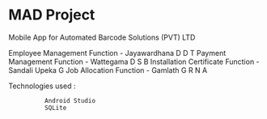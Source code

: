 # MAD Project

Mobile App for Automated Barcode Solutions (PVT) LTD


Employee Management Function - Jayawardhana D D T
Payment Management Function - Wattegama D S B
Installation Certificate Function - Sandali Upeka G
Job Allocation Function - Gamlath G R N A

Technologies used :

              Android Studio
              SQLite
              
